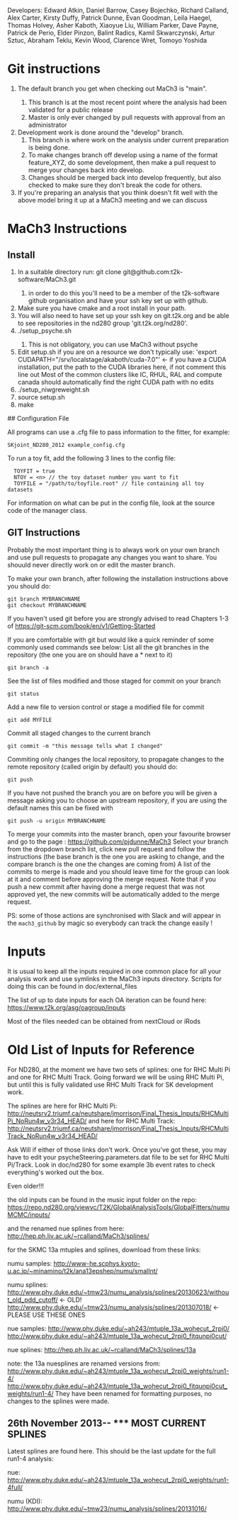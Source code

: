 Developers: Edward Atkin, Daniel Barrow, Casey Bojechko, Richard Calland, Alex Carter, Kirsty Duffy, Patrick Dunne, Evan Goodman, Leila Haegel, Thomas Holvey, Asher Kaboth, Xiaoyue Liu, William Parker, Dave Payne, Patrick de Perio, Elder Pinzon, Balint Radics, Kamil Skwarczynski, Artur Sztuc, Abraham Teklu, Kevin Wood, Clarence Wret, Tomoyo Yoshida 


# Git instructions
<ol>
<li> The default branch you get when checking out MaCh3 is "main". </li>
   <ol>
   <li> This branch is at the most recent point where the analysis had been validated for a public release </li>
   <li> Master is only ever changed by pull requests with approval from an administrator </li>
   </ol>
<li> Development work is done around the "develop" branch. 
   <ol>
   <li> This branch is where work on the analysis under current preparation is being done. </li>
   <li> To make changes branch off develop using a name of the format feature_XYZ, do some development, then make a pull request to merge your changes back into develop. </li>
   <li> Changes should be merged back into develop frequently, but also checked to make sure they don't break the code for others. </li>
   </ol>
<li> If you're preparing an analysis that you think doesn't fit well with the above model bring it up at a MaCh3 meeting and we can discuss </li>
</ol>

# MaCh3 Instructions

## Install
<ol>
<li> In a suitable directory run: git clone git@github.com:t2k-software/MaCh3.git </li>
  <ol>
  <li> in order to do this you'll need to be a member of the t2k-software github organisation and have your ssh key set up with github. </li>
  </ol>
<li> Make sure you have cmake and a root install in your path. </li>
<li> You will also need to have set up your ssh key on git.t2k.org and be able to see repositories in the nd280 group 'git.t2k.org/nd280'. </li>
<li> ./setup_psyche.sh </li>
  <ol>
  <li> This is not obligatory, you can use MaCh3 without psyche </li>
  </ol>
<li> Edit setup.sh if you are on a resource we don't typically use:
   'export CUDAPATH="/srv/localstage/akaboth/cuda-7.0"' <- if you have a CUDA installation, put the path to the CUDA libraries here, if not comment this line out
   Most of the common clusters like IC, RHUL, RAL and compute canada should automatically find the right CUDA path with no edits </li>
<li> ./setup_niwgreweight.sh </li>
<li> source setup.sh </li>
<li> make </li>
</ol>
## Configuration File

All programs can use a .cfg file to pass information to the fitter, for example:
```
SKjoint_ND280_2012 example_config.cfg
```

To run a toy fit, add the following 3 lines to the config file:
```
  TOYFIT = true
  NTOY = <n> // the toy dataset number you want to fit
  TOYFILE = "/path/to/toyfile.root" // file containing all toy datasets
```

For information on what can be put in the config file, look at the source code of the manager class.

## GIT Instructions
Probably the most important thing is to always work on your own branch and use pull requests to propagate any changes you want to share. You shouuld never directly work on or edit the master branch.

To make your own branch, after following the installation instructions above you should do:
```
git branch MYBRANCHNAME
git checkout MYBRANCHNAME
```

If you haven't used git before you are strongly advised to read Chapters 1-3 of https://git-scm.com/book/en/v1/Getting-Started 

If you are comfortable with git but would like a quick reminder of some commonly used commands see below:
List all the git branches in the repository (the one you are on should have a * next to it)
```
git branch -a
```
See the list of files modified and those staged for commit on your branch
```
git status
```
Add a new file to version control or stage a modified file for commit
```
git add MYFILE
```
Commit all staged changes to the current branch
```
git commit -m "this message tells what I changed"
```
Commiting only changes the local repository, to propagate changes to the remote repository (called origin by default) you should do:
```
git push
```
If you have not pushed the branch you are on before you will be given a message asking you to choose an upstream repository, if you are using the default names this can be fixed with
```
git push -u origin MYBRANCHNAME
```
To merge your commits into the master branch, open your favourite browser and go to the page :
   https://github.com/pjdunne/MaCh3
   Select your branch from the dropdown branch list, click new pull request and follow the instructions (the base branch is the one you are asking to change, and the compare branch is the one the changes are coming from)
   A list of the commits to merge is made and you should leave time for the group can look at it and comment before approving the merge request.
   Note that if you push a new commit after having done a merge request that was not approved yet, the new commits will be automatically added to the merge request.

PS: some of those actions are synchronised with Slack and will appear in the `mach3_github` by magic so everybody can track the change easily !

# Inputs

It is usual to keep all the inputs required in one common place for all your analysis work and use symlinks in the MaCh3 inputs directory. Scripts for doing this can be found in doc/external_files

The list of up to date inputs for each OA iteration can be found here: https://www.t2k.org/asg/oagroup/inputs

Most of the files needed can be obtained from nextCloud or iRods


# Old List of Inputs for Reference

For ND280, at the moment we have two sets of splines: one for RHC Multi Pi and one for RHC Multi Track. Going forward we will be using RHC Multi Pi, but until this is fully validated use RHC Multi Track for SK development work.

The splines are here for RHC Multi Pi: http://neutsrv2.triumf.ca/neutshare/jmorrison/Final_Thesis_Inputs/RHCMultiPi_NoRun4w_v3r34_HEAD/
and here for RHC Multi Track:
http://neutsrv2.triumf.ca/neutshare/jmorrison/Final_Thesis_Inputs/RHCMultiTrack_NoRun4w_v3r34_HEAD/

Ask Will if either of those links don't work. Once you've got these, you may have to edit your psycheSteering.parameters.dat file to be set for RHC Multi Pi/Track. Look in doc/nd280 for some example 3b event rates to check everything's worked out the box.

Even older!!!

the old inputs can be found in the music input folder on the repo:
https://repo.nd280.org/viewvc/T2K/GlobalAnalysisTools/GlobalFitters/numuMCMC/inputs/

and the renamed nue splines from here:
http://hep.ph.liv.ac.uk/~rcalland/MaCh3/splines/

for the SKMC 13a mtuples and splines, download from these links:

numu samples:
http://www-he.scphys.kyoto-u.ac.jp/~minamino/t2k/ana13epshep/numu/smallnt/

numu splines:
http://www.phy.duke.edu/~tmw23/numu_analysis/splines/20130623/without_old_pdd_cutoff/ <- OLD!
http://www.phy.duke.edu/~tmw23/numu_analysis/splines/201307018/ <- PLEASE USE THESE ONES

nue samples:
http://www.phy.duke.edu/~ah243/mtuple_13a_wohecut_2rpi0/
http://www.phy.duke.edu/~ah243/mtuple_13a_wohecut_2rpi0_fitqunpi0cut/

nue splines:
http://hep.ph.liv.ac.uk/~rcalland/MaCh3/splines/13a

note: the 13a nuesplines are renamed versions from:
http://www.phy.duke.edu/~ah243/mtuple_13a_wohecut_2rpi0_weights/run1-4/
http://www.phy.duke.edu/~ah243/mtuple_13a_wohecut_2rpi0_fitqunpi0cut_weights/run1-4/
They have been renamed for formatting purposes, no changes to the splines were made.

## 26th November 2013-- *** MOST CURRENT SPLINES
Latest splines are found here. This should be the last update for the full run1-4 analysis:

nue:
http://www.phy.duke.edu/~ah243/mtuple_13a_wohecut_2rpi0_weights/run1-4full/

numu (KDI):
http://www.phy.duke.edu/~tmw23/numu_analysis/splines/20131016/


